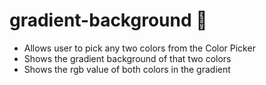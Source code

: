 # gradient-background 🎇

- Allows user to pick any two colors from the Color Picker
- Shows the gradient background of that two colors
- Shows the rgb value of both colors in the gradient
